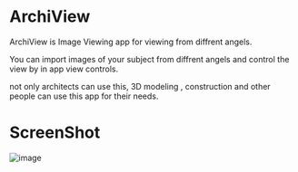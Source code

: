 # ArchiView
ArchiView is Image Viewing app for viewing from diffrent angels.

You can import images of your subject from diffrent angels and control the view by in app view controls.

not only architects can use this, 3D modeling , construction and other people can use this app for their needs.


# ScreenShot
![image](https://github.com/phantomboy0/ArchiView/assets/94670323/f3489f70-ea92-49a6-b129-2d136614e03f)
